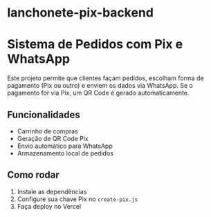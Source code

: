 # lanchonete-pix-backend
# Sistema de Pedidos com Pix e WhatsApp

Este projeto permite que clientes façam pedidos, escolham forma de pagamento (Pix ou outro) e enviem os dados via WhatsApp. Se o pagamento for via Pix, um QR Code é gerado automaticamente.

## Funcionalidades
- Carrinho de compras
- Geração de QR Code Pix
- Envio automático para WhatsApp
- Armazenamento local de pedidos

## Como rodar
1. Instale as dependências
2. Configure sua chave Pix no `create-pix.js`
3. Faça deploy no Vercel